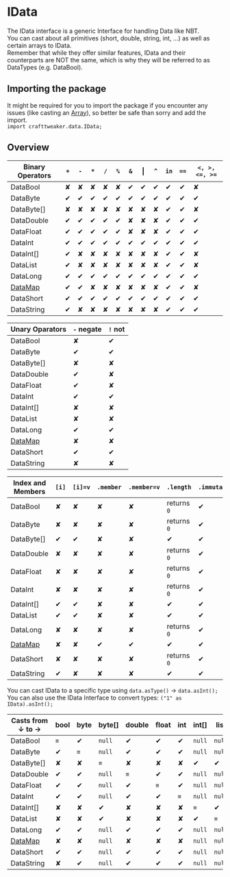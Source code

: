 # IData

The IData interface is a generic Interface for handling Data like NBT.  
You can cast about all primitives (short, double, string, int, ...) as well as certain arrays to IData.  
Remember that while they offer similar features, IData and their counterparts are NOT the same, which is why they will be referred to as DataTypes (e.g. DataBool).  


## Importing the package
It might be required for you to import the package if you encounter any issues (like casting an [Array](/AdvancedFunctions/Arrays_and_Loops/)), so better be safe than sorry and add the import.  
`import crafttweaker.data.IData;`

## Overview

| Binary Operators                  | `+` | `-` | `*` | `/` | `%` | `&` | &#124; | `^` | `in` | `==` | `<, >, <=, >=` |
|-----------------------------------|-----|-----|-----|-----|-----|-----|-----|-----|------|------|----------------|
| DataBool                          | ✘  | ✘  | ✘   | ✘  | ✘  | ✔   | ✔  | ✔  | ✔    | ✔   | ✘             |
| DataByte                          | ✔  | ✔  | ✔   | ✔  | ✔  | ✔   | ✔  | ✔  | ✔    | ✔   | ✔             |
| DataByte[]                        | ✘  | ✘  | ✘   | ✘  | ✘  | ✘   | ✘  | ✘  | ✔    | ✔   | ✘             |
| DataDouble                        | ✔  | ✔  | ✔   | ✔  | ✔  | ✘   | ✘  | ✘  | ✔    | ✔   | ✔             |
| DataFloat                         | ✔  | ✔  | ✔   | ✔  | ✔  | ✘   | ✘  | ✘  | ✔    | ✔   | ✔             |
| DataInt                           | ✔  | ✔  | ✔   | ✔  | ✔  | ✔   | ✔  | ✔  | ✔    | ✔   | ✔             |
| DataInt[]                         | ✔  | ✘  | ✘   | ✘  | ✘  | ✘   | ✘  | ✘  | ✔    | ✔   | ✘             |
| DataList                          | ✔  | ✘  | ✘   | ✘  | ✘  | ✘   | ✘  | ✘  | ✔    | ✔   | ✘             |
| DataLong                          | ✔  | ✔  | ✔   | ✔  | ✔  | ✔   | ✔  | ✔  | ✔    | ✔   | ✔             |
| [DataMap](/Vanilla/Data/DataMap/) | ✔  | ✔  | ✘   | ✘  | ✘  | ✘   | ✘  | ✘  | ✔    | ✔   | ✘             |
| DataShort                         | ✔  | ✔  | ✔   | ✔  | ✔  | ✔   | ✔  | ✔  | ✔    | ✔   | ✔             |
| DataString                        | ✔  | ✘  | ✘   | ✘  | ✘  | ✘   | ✘  | ✘  | ✔    | ✔   | ✔             |


| Unary Oparators                   | `-` negate | `!` not  |
|-----------------------------------|------------|----------|
| DataBool                          | ✘          | ✔       |
| DataByte                          | ✔          | ✔       |
| DataByte[]                        | ✘          | ✘       |
| DataDouble                        | ✔          | ✘       |
| DataFloat                         | ✔          | ✘       |
| DataInt                           | ✔          | ✔       |
| DataInt[]                         | ✘          | ✘       |
| DataList                          | ✘          | ✘       |
| DataLong                          | ✔          | ✔       |
| [DataMap](/Vanilla/Data/DataMap/) | ✘          | ✘       |
| DataShort                         | ✔          | ✔       |
| DataString                        | ✘          | ✘       |


| Index and Members                 | `[i]` | `[i]=v`   | `.member` | `.member=v`   | `.length`   | `.immutable` | `.update(v)` |
|-----------------------------------|-------|-----------|-----------|---------------|-------------|--------------|--------------|
| DataBool                          | ✘    | ✘         | ✘        | ✘            | returns `0` | ✔            | ✔            |
| DataByte                          | ✘    | ✘         | ✘        | ✘            | returns `0` | ✔            | ✔            |
| DataByte[]                        | ✔    | ✔         | ✘        | ✘            | ✔           | ✔           | ✔            |
| DataDouble                        | ✘    | ✘         | ✘        | ✘            | returns `0` | ✔            | ✔            |
| DataFloat                         | ✘    | ✘         | ✘        | ✘            | returns `0` | ✔            | ✔            |
| DataInt                           | ✘    | ✘         | ✘        | ✘            | returns `0` | ✔            | ✔            |
| DataInt[]                         | ✔    | ✔         | ✘        | ✘            | ✔           | ✔           | ✔            |
| DataList                          | ✔    | ✔         | ✘        | ✘            | ✔           | ✔           | ✔            |
| DataLong                          | ✘    | ✘         | ✘        | ✘            | returns `0` | ✔            | ✔            |
| [DataMap](/Vanilla/Data/DataMap/) | ✘    | ✘         | ✔        | ✔            | ✔           | ✔           | ✔            |
| DataShort                         | ✘    | ✘         | ✘        | ✘            | returns `0` | ✔            | ✔            |
| DataString                        | ✔    | ✘         | ✘        | ✘            | ✔           | ✔           | ✔            |


You can cast IData to a specific type using `data.asType()` → `data.asInt();`  
You can also use the IData Interface to convert types: `("1" as IData).asInt();`

| Casts from ↓ to →                     | bool | byte | byte[] | double | float | int | int[]  | list     | long | [Map](/AdvancedFunctions/Associative_Arrays/)                 | short | string |
|---------------------------------------|------|------|--------|--------|-------|-----|--------|----------|------|---------------------------------------------------------------|-------|--------|
| DataBool                              | `≡`  | ✔    | `null` | ✔      | ✔   | ✔   | `null` | `null`  | ✔    | `null`                                                       | ✔     | ✔     |
| DataByte                              | ✔    | `≡`  | `null` | ✔      | ✔   | ✔   | `null` | `null`  | ✔    | `null`                                                       | ✔     | ✔     |
| DataByte[]                            | ✘    | ✘    | `≡`    | ✘      | ✘  | ✘   | ✔      | ✔      | ✘    | `null`                                                       | ✘     | ✔     |
| DataDouble                            | ✔    | ✔    | `null` | `≡`    | ✔   | ✔   | `null` | `null`  | ✔    | `null`                                                       | ✔     | ✔     |
| DataFloat                             | ✔    | ✔    | `null` | ✔      | `≡` | ✔   | `null` | `null`  | ✔    | `null`                                                       | ✔     | ✔     |
| DataInt                               | ✔    | ✔    | `null` | ✔      | ✔  | `≡`  | `null` | `null`  | ✔    | `null`                                                       | ✔     | ✔     |
| DataInt[]                             | ✘    | ✘    | ✔      | ✘      | ✘  | ✘   | `≡`    | ✔      | ✘    | `null`                                                       | ✘     | ✔     |
| DataList                              | ✘    | ✘    | ✔      | ✘      | ✘  | ✘   | ✔      | `≡`    | ✘    | `null`                                                       | ✘     | ✔     |
| DataLong                              | ✔    | ✔    | `null` | ✔      | ✔   | ✔   | `null` | `null` | `≡`   | `null`                                                       | ✔     | ✔     |
| [DataMap](/Vanilla/Data/DataMap/)     | ✘    | ✘    | `null` | ✘      | ✘   | ✘   | `null` | `null` | ✘    | `≡`                                                          | ✘     | ✔     |
| DataShort                             | ✔    | ✔    | `null` | ✔      | ✔   | ✔   | `null` | `null` | ✔    | `null`                                                       | `≡`   | ✔      |
| DataString                            | ✘    | ✔    | `null` | ✔      | ✔   | ✔   | `null` | `null` | ✔    | `null`                                                       | ✔     | `≡`    |
